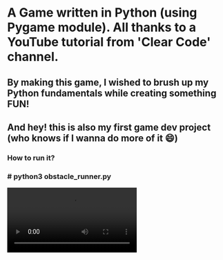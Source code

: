 # A Game written in Python (using Pygame module). All thanks to a YouTube tutorial from 'Clear Code' channel.

## By making this game, I wished to brush up my Python fundamentals while creating something FUN!
## And hey! this is also my first game dev project (who knows if I wanna do more of it :smile:)

### How to run it? 
### **# python3 obstacle_runner.py**

![Obstacle Runner](https://user-images.githubusercontent.com/65641440/144719836-4a848e62-d12c-4c67-ac7b-3096a773d15b.mov)
